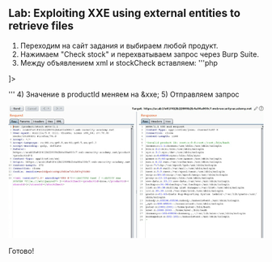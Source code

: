 ## Lab: Exploiting XXE using external entities to retrieve files
1) Переходим на сайт задания и выбираем любой продукт.
2) Нажимаем "Check stock" и перехватываем запрос через Burp Suite.
3) Между объявлением xml и stockCheck вставляем:
'''php
<!DOCTYPE test [ <!ENTITY xxe SYSTEM "file:///etc/passwd"> ]>
'''
4) Значение в productId меняем на &xxe;
5) Отправляем запрос

![](https://github.com/NaylyaZh99/hacking/blob/master/lab%20XXE/task1/image.png)

Готово!
